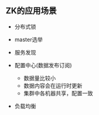 ## ZK的应用场景

+ 分布式锁

+ master选举

+ 服务发现

  

+ 配置中心(数据发布订阅)

  + 数据量比较小
  + 数据内容会在运行时更新
  + 集群中各机器共享，配置一致

+ 负载均衡

  


